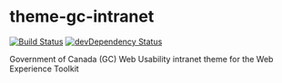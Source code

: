 theme-gc-intranet
===============
[![Build Status](https://travis-ci.org/wet-boew/theme-gc-intranet.svg?branch=master)](https://travis-ci.org/wet-boew/theme-gcwu-fegc)
[![devDependency Status](https://david-dm.org/wet-boew/theme-gc-intranet/dev-status.svg)](https://david-dm.org/wet-boew/wet-boew#info=devDependencies)

Government of Canada (GC) Web Usability intranet theme for the Web Experience Toolkit

